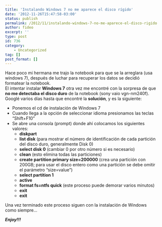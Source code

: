 ```yaml
---
title: 'Instalando Windows 7 no me aparece el disco rígido'
date: '2012-11-26T15:47:58-03:00'
status: publish
permalink: /2012/11/instalando-windows-7-no-me-aparece-el-disco-rigido
author: fideo
excerpt: ''
type: post
id: 736
category:
    - Uncategorized
tag: []
post_format: []
---
```

Hace poco mi hermana me trajo la notebook para que se la arreglara (usa windows 7), después de luchar para recuperar los datos se decidió formatear la notebook.  
El intentar instalar **Windows 7** otra vez me encontré con la sorpresa de que **no me detectaba el disco duro**  de la notebook (sony vaio vgn-nm240f). Googlé varios días hasta que encontré la **solución**, y es la siguiente:

- Ponemos el cd de instalación de Windows 7
- Cuando llega a la opción de seleccionar idioma presionamos las teclas “Shift+F10”
- Se abre una consola (prompt) donde ahí colocamos los siguientes valores: 
  - **diskpart**
  - **list disk** (para mostrar el número de identificación de cada partición del disco duro, generalmente Disk 0)
  - **select disk 0** (cambiar 0 por otro número si es necesario)
  - **clean** (esto elimina todas las particiones)
  - **create partition primary size=200000** (crea una partición con 200GB; para usar el disco entero como una partición se debe omitir el parámetro “size=value”)
  - **select partition 1**
  - **active**
  - **format fs=ntfs quick** (este proceso puede demorar varios minutos)
  - **exit**
  - **exit**

Una vez terminado este proceso siguen con la instalación de Windows como siempre…

***Enjoy!!!***